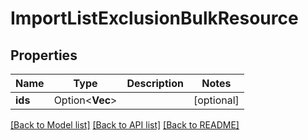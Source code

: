 # ImportListExclusionBulkResource

## Properties

Name | Type | Description | Notes
------------ | ------------- | ------------- | -------------
**ids** | Option<**Vec<i32>**> |  | [optional]

[[Back to Model list]](../README.md#documentation-for-models) [[Back to API list]](../README.md#documentation-for-api-endpoints) [[Back to README]](../README.md)


